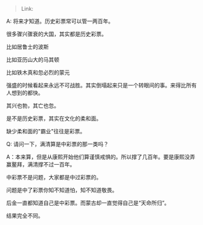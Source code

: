 > Link: 

A: 将来才知道。历史彩票常可以管一两百年。

很多骤兴骤衰的大国，其实都是历史彩票。

比如居鲁士的波斯

比如亚历山大的马其顿

比如铁木真和忽必烈的蒙元

强盛的时候看起来永远不可战胜。其实倒塌起来只是一个转眼间的事。来得比所有人想到的都快。

其兴也勃，其亡也忽。

是不是历史彩票，其实在文化的柔和面。

缺少柔和面的"霸业"往往是彩票。

Q: 请问一下，满清算是中彩票的那一类吗？

A：本来算，但是从康熙开始他们算谨慎戒惧的。所以撑了几百年。要是康熙没弄赢鳌拜，满清撑不过一百年。

中彩票不是问题，大家都是中过彩票的。

问题是中了彩票你知不知道怕，知不知道敬畏。

后金一直都知道自己是中彩票。而蒙古却一直觉得自己是“天命所归”。

结果完全不同。

